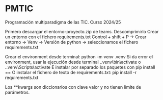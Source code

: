 # PMTIC
Programación multiparadigma de las TIC. Curso 2024/25

Primero descargar el entorno-proyecto.zip de teams.
Descomprimirlo
Crear un entorno con el fichero requirements.txt
Control + shift + P -> Crear entorno -> Venv -> Versión de python -> seleccionamos el fichero requirements.txt

Crear el environment desde terminal: python<version que toque> -m venv .venv
Si da error el environment, usar la ejecución desde terminal .\.venv\bin\activate o .\.venv\Scripts\activate
E instalar por separado los paquetes con pip install <paquete>==<version>
O instalar el fichero de texto de requirements.txt: pip install -r requirements.txt

Los **kwargs son diccionarios con clave valor y no tienen límite de parámetros.
